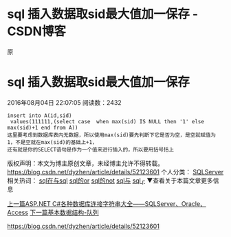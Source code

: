 # sql 插入数据取sid最大值加一保存 - CSDN博客
原

# sql 插入数据取sid最大值加一保存

2016年08月04日 22:07:05  阅读数：2432

```
insert into A(id,sid) 
 values(111111,(select case  when max(sid) IS NULL then '1' else max(sid)+1 end from A)) 
这里要考虑到数据库表内无数据，所以使用max(sid)要先判断下它是否为空，是空就赋值为1，不是空就在max(sid)的基础上+1，
还有就是你的SELECT语句是作为一个值来进行插入的，所以要用括号括上
```

版权声明：本文为博主原创文章，未经博主允许不得转载。 https://blog.csdn.net/dyzhen/article/details/52123601
个人分类： [SQLServer](https://blog.csdn.net/dyzhen/article/category/3257567) 
相关热词： [sql在与sql](https://blog.csdn.net/yahoo1994/article/details/70568642) [sql的or](https://blog.csdn.net/luman1991/article/details/52450893) [sql的not](https://blog.csdn.net/cho3en1/article/details/53261547) [sql与](https://blog.csdn.net/xujiangdong1992/article/details/77097097) [sql┌](https://blog.csdn.net/vagabond6/article/details/79556968) 
▼查看关于本篇文章更多信息

[上一篇ASP.NET C#各种数据库连接字符串大全——SQLServer、Oracle、Access](https://blog.csdn.net/dyzhen/article/details/51913593) 
[下一篇基本数据结构-队列](https://blog.csdn.net/dyzhen/article/details/52155189) 

https://blog.csdn.net/dyzhen/article/details/52123601